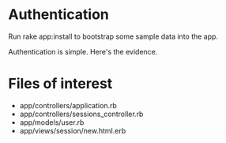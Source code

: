 # Authentication

Run rake app:install to bootstrap some sample data into the app.

Authentication is simple. Here's the evidence.

# Files of interest

* app/controllers/application.rb
* app/controllers/sessions_controller.rb
* app/models/user.rb
* app/views/session/new.html.erb